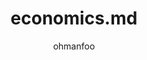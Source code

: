 ---
Aliases:
- '#economics'
author: ohmanfoo
created: '[[2022]]-07-07'
source: '#todo'
tags: ''
title: economics.md
---